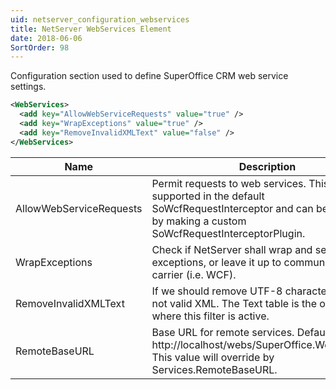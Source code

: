 ```yaml
---
uid: netserver_configuration_webservices
title: NetServer WebServices Element
date: 2018-06-06
SortOrder: 98
---
```

Configuration section used to define SuperOffice CRM web service settings.

```xml
<WebServices>
  <add key="AllowWebServiceRequests" value="true" />
  <add key="WrapExceptions" value="true" />
  <add key="RemoveInvalidXMLText" value="false" />
</WebServices>
```

|Name|Description|
|------------|-|
|AllowWebServiceRequests|Permit requests to web services.  This value is supported in the default SoWcfRequestInterceptor and can be overriden by making a custom SoWcfRequestInterceptorPlugin.|
|WrapExceptions|Check if NetServer shall wrap and serialize exceptions, or leave it up to communication carrier (i.e. WCF).|
|RemoveInvalidXMLText|If we should remove UTF-8 characters that are not valid XML. The Text table is the only place where this filter is active.|
|RemoteBaseURL|Base URL for remote services. Default value is http://localhost/webs/SuperOffice.Web.Services.  This value will override by Services.RemoteBaseURL.|